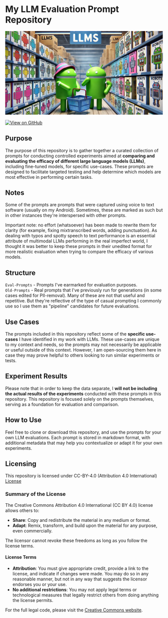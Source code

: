 # My LLM Evaluation Prompt Repository

 ![alt text](images/androids-shopping-llms-aisle.webp)

[![View on GitHub](https://img.shields.io/badge/View%20on-GitHub-181717?logo=github&logoColor=white)](https://github.com/danielrosehill/LLM-Evaluation-Prompts)
  
## Purpose
The purpose of this repository is to gather together a curated collection of prompts for conducting controlled experiments aimed at **comparing and evaluating the efficacy of different large language models (LLMs)**, including fine-tuned models, for specific use-cases. These prompts are designed to facilitate targeted testing and help determine which models are most effective in performing certain tasks.

## Notes

Some of the prompts are prompts that were captured using voice to text software (usually on my Android). Sometimes, these are marked as such but in other instances they're interspersed with other prompts.

Important note: no effort (whatsoever) has been made to rewrite them for clarity (for example, fixing mixtranscribed words, adding punctuation). As dealing with typos and spotty speech to text performance is an essential attribute of multimodal LLMs performing in the real imperfect world, I thought it was better to keep these prompts in their unedited format for more realistic evaluation when trying to compare the efficacy of various models.

## Structure

`Eval-Prompts` - Prompts I've earmarked for evaluation purposes.  
`Old-Prompts` - Real prompts that I've previously run for generations (in some cases edited for PII-removal). Many of these are not that useful and repetitive. But they're reflective of the type of casual prompting I commonly use so I use them as "pipeline" candidates for future evaluations.

## Use Cases
The prompts included in this repository reflect some of the **specific use-cases** I have identified in my work with LLMs. These use-cases are unique to my context and needs, so the prompts may not necessarily be applicable or useful outside of this context. However, I am open-sourcing them here in case they may prove helpful to others looking to run similar experiments or tests.

## Experiment Results
Please note that in order to keep the data separate, I **will not be including the actual results of the experiments** conducted with these prompts in this repository. This repository is focused solely on the prompts themselves, serving as a foundation for evaluation and comparison.

## How to Use
Feel free to clone or download this repository, and use the prompts for your own LLM evaluations. Each prompt is stored in markdown format, with additional metadata that may help you contextualize or adapt it for your own experiments.


## Licensing

This repository is licensed under CC-BY-4.0 (Attribution 4.0 International) 
[License](https://creativecommons.org/licenses/by/4.0/)

### Summary of the License
The Creative Commons Attribution 4.0 International (CC BY 4.0) license allows others to:
- **Share**: Copy and redistribute the material in any medium or format.
- **Adapt**: Remix, transform, and build upon the material for any purpose, even commercially.

The licensor cannot revoke these freedoms as long as you follow the license terms.

#### License Terms
- **Attribution**: You must give appropriate credit, provide a link to the license, and indicate if changes were made. You may do so in any reasonable manner, but not in any way that suggests the licensor endorses you or your use.
- **No additional restrictions**: You may not apply legal terms or technological measures that legally restrict others from doing anything the license permits.

For the full legal code, please visit the [Creative Commons website](https://creativecommons.org/licenses/by/4.0/legalcode).